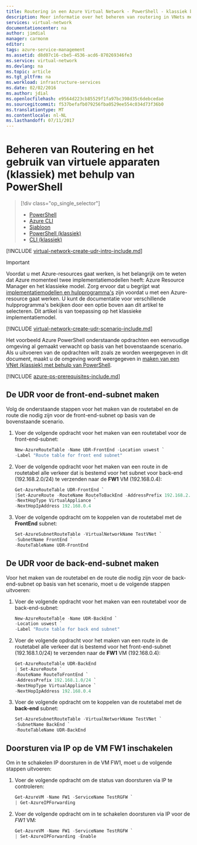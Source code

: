 ```yaml
---
title: Routering in een Azure Virtual Network - PowerShell - klassiek beheren | Microsoft Docs
description: Meer informatie over het beheren van routering in VNets met behulp van PowerShell | Klassieke
services: virtual-network
documentationcenter: na
author: jimdial
manager: carmonm
editor: 
tags: azure-service-management
ms.assetid: d8d07c16-cbe5-4536-acd6-870269346fe3
ms.service: virtual-network
ms.devlang: na
ms.topic: article
ms.tgt_pltfrm: na
ms.workload: infrastructure-services
ms.date: 02/02/2016
ms.author: jdial
ms.openlocfilehash: e9564d223cb85529f1fa97bc398d35c6debcedae
ms.sourcegitcommit: f537befafb079256fba0529ee554c034d73f36b0
ms.translationtype: MT
ms.contentlocale: nl-NL
ms.lasthandoff: 07/11/2017
---
```

# <a name="control-routing-and-use-virtual-appliances-classic-using-powershell"></a>Beheren van Routering en het gebruik van virtuele apparaten (klassiek) met behulp van PowerShell

> [!div class="op_single_selector"]
> * [PowerShell](virtual-network-create-udr-arm-ps.md)
> * [Azure CLI](virtual-network-create-udr-arm-cli.md)
> * [Sjabloon](virtual-network-create-udr-arm-template.md)
> * [PowerShell (klassiek)](virtual-network-create-udr-classic-ps.md)
> * [CLI (klassiek)](virtual-network-create-udr-classic-cli.md)

[!INCLUDE [virtual-network-create-udr-intro-include.md](../../includes/virtual-network-create-udr-intro-include.md)]

> [!IMPORTANT]
> Voordat u met Azure-resources gaat werken, is het belangrijk om te weten dat Azure momenteel twee implementatiemodellen heeft: Azure Resource Manager en het klassieke model. Zorg ervoor dat u begrijpt wat [implementatiemodellen en hulpprogramma's](../azure-resource-manager/resource-manager-deployment-model.md) zijn voordat u met een Azure-resource gaat werken. U kunt de documentatie voor verschillende hulpprogramma's bekijken door een optie boven aan dit artikel te selecteren. Dit artikel is van toepassing op het klassieke implementatiemodel.
> 

[!INCLUDE [virtual-network-create-udr-scenario-include.md](../../includes/virtual-network-create-udr-scenario-include.md)]

Het voorbeeld Azure PowerShell onderstaande opdrachten een eenvoudige omgeving al gemaakt verwacht op basis van het bovenstaande scenario. Als u uitvoeren van de opdrachten wilt zoals ze worden weergegeven in dit document, maakt u de omgeving wordt weergegeven in [maken van een VNet (klassiek) met behulp van PowerShell](virtual-networks-create-vnet-classic-netcfg-ps.md).

[!INCLUDE [azure-ps-prerequisites-include.md](../../includes/azure-ps-prerequisites-include.md)]

## <a name="create-the-udr-for-the-front-end-subnet"></a>De UDR voor de front-end-subnet maken
Volg de onderstaande stappen voor het maken van de routetabel en de route die nodig zijn voor de front-end-subnet op basis van de bovenstaande scenario.

1. Voer de volgende opdracht voor het maken van een routetabel voor de front-end-subnet:

    ```powershell
    New-AzureRouteTable -Name UDR-FrontEnd -Location uswest `
    -Label "Route table for front end subnet"
    ```

2. Voer de volgende opdracht voor het maken van een route in de routetabel alle verkeer dat is bestemd voor het subnet voor back-end (192.168.2.0/24) te verzenden naar de **FW1** VM (192.168.0.4):

    ```powershell
    Get-AzureRouteTable UDR-FrontEnd `
    |Set-AzureRoute -RouteName RouteToBackEnd -AddressPrefix 192.168.2.0/24 `
    -NextHopType VirtualAppliance `
    -NextHopIpAddress 192.168.0.4
    ```

3. Voer de volgende opdracht om te koppelen van de routetabel met de **FrontEnd** subnet:

    ```powershell
    Set-AzureSubnetRouteTable -VirtualNetworkName TestVNet `
    -SubnetName FrontEnd `
    -RouteTableName UDR-FrontEnd
    ```

## <a name="create-the-udr-for-the-back-end-subnet"></a>De UDR voor de back-end-subnet maken
Voor het maken van de routetabel en de route die nodig zijn voor de back-end-subnet op basis van het scenario, moet u de volgende stappen uitvoeren:

1. Voer de volgende opdracht voor het maken van een routetabel voor de back-end-subnet:

    ```powershell
    New-AzureRouteTable -Name UDR-BackEnd `
    -Location uswest `
    -Label "Route table for back end subnet"
    ```

2. Voer de volgende opdracht voor het maken van een route in de routetabel alle verkeer dat is bestemd voor het front-end-subnet (192.168.1.0/24) te verzenden naar de **FW1** VM (192.168.0.4):

    ```powershell
    Get-AzureRouteTable UDR-BackEnd
    | Set-AzureRoute `
    -RouteName RouteToFrontEnd `
    -AddressPrefix 192.168.1.0/24 `
    -NextHopType VirtualAppliance `
    -NextHopIpAddress 192.168.0.4
    ```

3. Voer de volgende opdracht om te koppelen van de routetabel met de **back-end** subnet:

    ```powershell
    Set-AzureSubnetRouteTable -VirtualNetworkName TestVNet `
    -SubnetName BackEnd `
    -RouteTableName UDR-BackEnd
    ```

## <a name="enable-ip-forwarding-on-the-fw1-vm"></a>Doorsturen via IP op de VM FW1 inschakelen

Om in te schakelen IP doorsturen in de VM FW1, moet u de volgende stappen uitvoeren:

1. Voer de volgende opdracht om de status van doorsturen via IP te controleren:

    ```powershell
    Get-AzureVM -Name FW1 -ServiceName TestRGFW `
    | Get-AzureIPForwarding
    ```

2. Voer de volgende opdracht om in te schakelen doorsturen via IP voor de *FW1* VM:

    ```powershell
    Get-AzureVM -Name FW1 -ServiceName TestRGFW `
    | Set-AzureIPForwarding -Enable
    ```

